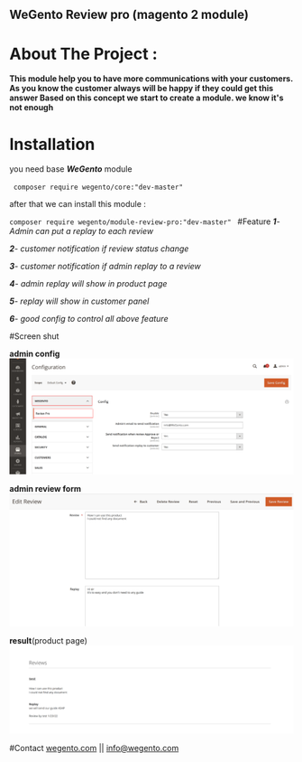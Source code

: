 
## WeGento Review pro (magento 2 module)

# **About The Project** :
 
**This module help you to have more communications with your customers. As you know the customer always will be happy if they could get this answer
Based on this concept we start to create a module. we know it's not enough**
 

# Installation
you need base _**WeGento**_ module

` composer require wegento/core:"dev-master"`
 
after that we can install this module :

`composer require wegento/module-review-pro:"dev-master"
`
#Feature
_**1**- Admin can put a replay to each review_

_**2**- customer notification if review status change_

_**3**- customer notification if admin replay to a review_

_**4**- admin replay will show in product page_

_**5**- replay will show in customer panel_

_**6**- good config to control all above feature_

#Screen shut

**admin config**
 ![](https://raw.githubusercontent.com/wegento/review-pro/master/files/config-items.png "admin config")

**admin review form**
![](https://raw.githubusercontent.com/wegento/review-pro/master/files/replay-admin.png "result on product page")


**result**(product page)
 ![](https://raw.githubusercontent.com/wegento/review-pro/master/files/result.png "result on product page")


#Contact
[wegento.com](htts://wegento.com/moudles/review-pro) ||
[info@wegento.com](mailto:info@wegento.com)
